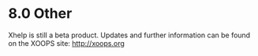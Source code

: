 # 8.0 Other

Xhelp is still a beta product. Updates and further information can be found on the XOOPS site: http://xoops.org 